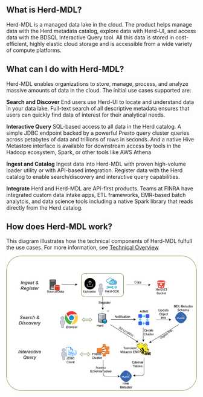 ## What is Herd-MDL?
Herd-MDL is a managed data lake in the cloud. The product helps manage data with the Herd metadata catalog, explore data with Herd-UI, and access data with the BDSQL Interactive Query tool. All this data is stored in cost-efficient, highly elastic cloud storage and is accessible from a wide variety of compute platforms.

## What can I do with Herd-MDL?

Herd-MDL enables organizations to store, manage, process, and analyze massive amounts of data in the cloud. The initial use cases supported are:

**Search and Discover**
End users use Herd-UI to locate and understand data in your data lake. Full-text search of all descriptive metadata ensures that users can quickly find data of interest for their analytical needs.

**Interactive Query**
SQL-based access to all data in the Herd catalog. A simple JDBC endpoint backed by a powerful Presto query cluster queries across petabytes of data and trillions of rows in seconds. And a native Hive Metastore interface is available for downstream access by tools in the Hadoop ecosystem, Spark, or other tools like AWS Athena

**Ingest and Catalog**
Ingest data into Herd-MDL with proven high-volume loader utility or with API-based integration. Register data with the Herd catalog to enable search/discovery and interactive query capabilities.

**Integrate**
Herd and Herd-MDL are API-first products. Teams at FINRA have integrated custom data intake apps, ETL frameworks, EMR-based batch analytcis, and data science tools including a native Spark library that reads directly from the Herd catalog.

## How does Herd-MDL work?

This diagram illustrates how the technical components of Herd-MDL fulfull the use cases. For more information, see [Technical Overview](tech-overview.md) 

![Data Flow Diagram Image](images/dfd.png)

